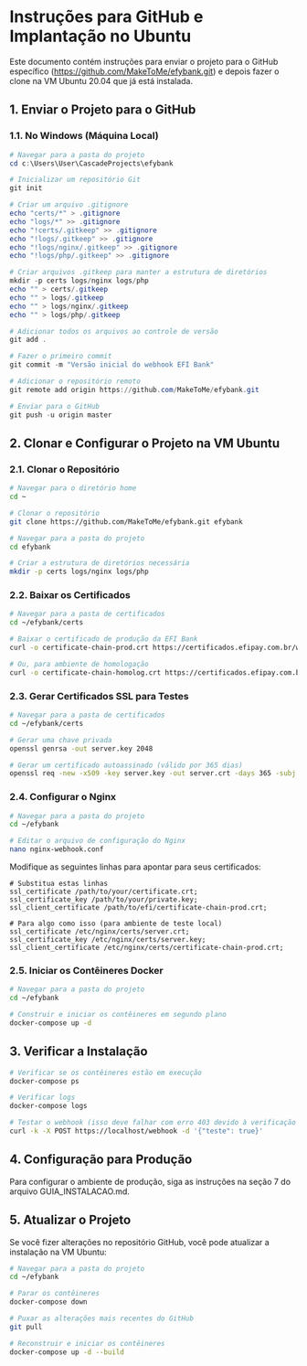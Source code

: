 # Instruções para GitHub e Implantação no Ubuntu

Este documento contém instruções para enviar o projeto para o GitHub específico (https://github.com/MakeToMe/efybank.git) e depois fazer o clone na VM Ubuntu 20.04 que já está instalada.

## 1. Enviar o Projeto para o GitHub

### 1.1. No Windows (Máquina Local)

```powershell
# Navegar para a pasta do projeto
cd c:\Users\User\CascadeProjects\efybank

# Inicializar um repositório Git
git init

# Criar um arquivo .gitignore
echo "certs/*" > .gitignore
echo "logs/*" >> .gitignore
echo "!certs/.gitkeep" >> .gitignore
echo "!logs/.gitkeep" >> .gitignore
echo "!logs/nginx/.gitkeep" >> .gitignore
echo "!logs/php/.gitkeep" >> .gitignore

# Criar arquivos .gitkeep para manter a estrutura de diretórios
mkdir -p certs logs/nginx logs/php
echo "" > certs/.gitkeep
echo "" > logs/.gitkeep
echo "" > logs/nginx/.gitkeep
echo "" > logs/php/.gitkeep

# Adicionar todos os arquivos ao controle de versão
git add .

# Fazer o primeiro commit
git commit -m "Versão inicial do webhook EFI Bank"

# Adicionar o repositório remoto
git remote add origin https://github.com/MakeToMe/efybank.git

# Enviar para o GitHub
git push -u origin master
```

## 2. Clonar e Configurar o Projeto na VM Ubuntu

### 2.1. Clonar o Repositório

```bash
# Navegar para o diretório home
cd ~

# Clonar o repositório
git clone https://github.com/MakeToMe/efybank.git efybank

# Navegar para a pasta do projeto
cd efybank

# Criar a estrutura de diretórios necessária
mkdir -p certs logs/nginx logs/php
```

### 2.2. Baixar os Certificados

```bash
# Navegar para a pasta de certificados
cd ~/efybank/certs

# Baixar o certificado de produção da EFI Bank
curl -o certificate-chain-prod.crt https://certificados.efipay.com.br/webhooks/certificate-chain-prod.crt

# Ou, para ambiente de homologação
curl -o certificate-chain-homolog.crt https://certificados.efipay.com.br/webhooks/certificate-chain-homolog.crt
```

### 2.3. Gerar Certificados SSL para Testes

```bash
# Navegar para a pasta de certificados
cd ~/efybank/certs

# Gerar uma chave privada
openssl genrsa -out server.key 2048

# Gerar um certificado autoassinado (válido por 365 dias)
openssl req -new -x509 -key server.key -out server.crt -days 365 -subj "/CN=localhost"
```

### 2.4. Configurar o Nginx

```bash
# Navegar para a pasta do projeto
cd ~/efybank

# Editar o arquivo de configuração do Nginx
nano nginx-webhook.conf
```

Modifique as seguintes linhas para apontar para seus certificados:

```nginx
# Substitua estas linhas
ssl_certificate /path/to/your/certificate.crt;
ssl_certificate_key /path/to/your/private.key;
ssl_client_certificate /path/to/efi/certificate-chain-prod.crt;

# Para algo como isso (para ambiente de teste local)
ssl_certificate /etc/nginx/certs/server.crt;
ssl_certificate_key /etc/nginx/certs/server.key;
ssl_client_certificate /etc/nginx/certs/certificate-chain-prod.crt;
```

### 2.5. Iniciar os Contêineres Docker

```bash
# Navegar para a pasta do projeto
cd ~/efybank

# Construir e iniciar os contêineres em segundo plano
docker-compose up -d
```

## 3. Verificar a Instalação

```bash
# Verificar se os contêineres estão em execução
docker-compose ps

# Verificar logs
docker-compose logs

# Testar o webhook (isso deve falhar com erro 403 devido à verificação mTLS)
curl -k -X POST https://localhost/webhook -d '{"teste": true}'
```

## 4. Configuração para Produção

Para configurar o ambiente de produção, siga as instruções na seção 7 do arquivo GUIA_INSTALACAO.md.

## 5. Atualizar o Projeto

Se você fizer alterações no repositório GitHub, você pode atualizar a instalação na VM Ubuntu:

```bash
# Navegar para a pasta do projeto
cd ~/efybank

# Parar os contêineres
docker-compose down

# Puxar as alterações mais recentes do GitHub
git pull

# Reconstruir e iniciar os contêineres
docker-compose up -d --build
```
